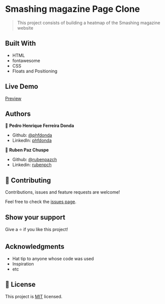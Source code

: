 # Smashing magazine Page Clone

> This project consists of building a heatmap of the Smashing magazine website

## Built With

- HTML
- fontawesome
- CSS
- Floats and Positioning

## Live Demo

[Preview](https://rawcdn.githack.com/rubenpazch/DesignTeardown/5ada4f0a0dcf389710c87e49534f1e6508b085aa/index.html)


## Authors

👤 **Pedro Henrique Ferreira Donda**

- Github: [@phfdonda](https://github.com/phfdonda)
- LinkedIn: [phfdonda](https://www.linkedin.com/in/pedro-donda-808621bb/)

👤 **Ruben Paz Chuspe**

- Github: [@rubenpazch](https://github.com/rubenpazch)
- Linkedin: [rubenpch](https://www.linkedin.com/in/rubenpch/)

## 🤝 Contributing

Contributions, issues and feature requests are welcome!

Feel free to check the [issues page](issues/).

## Show your support

Give a ⭐️ if you like this project!

## Acknowledgments

- Hat tip to anyone whose code was used
- Inspiration
- etc

## 📝 License

This project is [MIT](lic.url) licensed.
